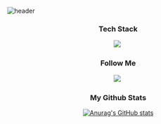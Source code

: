 ![header](https://capsule-render.vercel.app/api?type=soft&color=hexacode000000&text=Welcome!&fontColor=8000FF&fontAlign=78&animation=fadeIn)
</p>


<h3 align="center"> Tech Stack </h3>
<p align="center">
    <img src="https://img.shields.io/badge/C++-00599C?style=flat-square&logo=Java&logoColor=white"/></a>&nbsp
</p>

<h3 align="center"> Follow Me </h3>
<p align="center">
  <a href="https://instagram.com/gmlwo_00?igshid=YmMyMTA2M2Y="><img src="https://img.shields.io/badge/Instagram-E4405F?style=flat-square&logo=Instagram&logoColor=white&link=https://instagram.com/gmlwo_00?igshid=YmMyMTA2M2Y="/></a>&nbsp
</p>
<h3 align="center"> My Github Stats </h3>
<div align="center">

[![Anurag's GitHub stats](https://github-readme-stats.vercel.app/api?username=chlgmlwo&hide_title=true&show_icons=true&include_all_commits=true&disable_animations=true&theme=midnight-purple)](https://github.com/anuraghazra/github-readme-stats)
</div>
